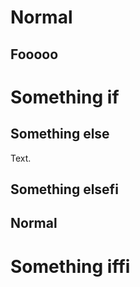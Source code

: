 # Normal

## Fooooo

# Something if

## Something else

Text.

## Something elsefi

## Normal

# Something iffi
